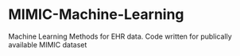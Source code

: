 # MIMIC-Machine-Learning
Machine Learning Methods for EHR data. Code written for publically available MIMIC dataset
